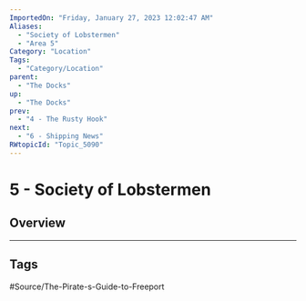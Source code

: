 ```yaml
---
ImportedOn: "Friday, January 27, 2023 12:02:47 AM"
Aliases:
  - "Society of Lobstermen"
  - "Area 5"
Category: "Location"
Tags:
  - "Category/Location"
parent:
  - "The Docks"
up:
  - "The Docks"
prev:
  - "4 - The Rusty Hook"
next:
  - "6 - Shipping News"
RWtopicId: "Topic_5090"
---
```

# 5 - Society of Lobstermen
## Overview

---
## Tags
#Source/The-Pirate-s-Guide-to-Freeport

